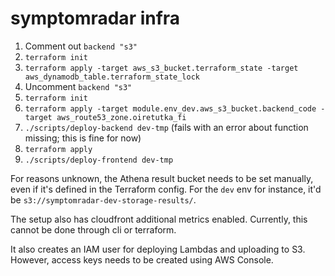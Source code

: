 # symptomradar infra

1. Comment out `backend "s3"`
1. `terraform init`
1. `terraform apply -target aws_s3_bucket.terraform_state -target aws_dynamodb_table.terraform_state_lock`
1. Uncomment `backend "s3"`
1. `terraform init`
1. `terraform apply -target module.env_dev.aws_s3_bucket.backend_code -target aws_route53_zone.oiretutka_fi`
1. `./scripts/deploy-backend dev-tmp` (fails with an error about function missing; this is fine for now)
1. `terraform apply`
1. `./scripts/deploy-frontend dev-tmp`

For reasons unknown, the Athena result bucket needs to be set manually, even if it's defined in the Terraform config. For the `dev` env for instance, it'd be `s3://symptomradar-dev-storage-results/`.

The setup also has cloudfront additional metrics enabled. Currently, this cannot be done through cli or terraform.

It also creates an IAM user for deploying Lambdas and uploading to S3. However, access keys needs to be created using AWS Console.
